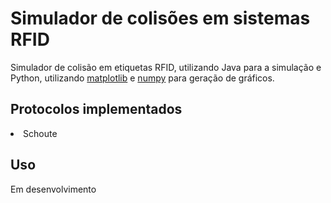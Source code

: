 Simulador de colisões em sistemas RFID
======

Simulador de colisão em etiquetas RFID, utilizando Java para a simulação e Python, utilizando [matplotlib](http://matplotlib.org/) e [numpy](http://www.numpy.org/) para geração de gráficos.

Protocolos implementados
------
<li>Schoute</li>

Uso
------
Em desenvolvimento


